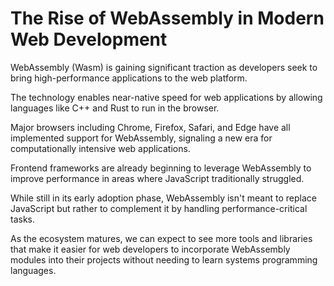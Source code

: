 # The Rise of WebAssembly in Modern Web Development

WebAssembly (Wasm) is gaining significant traction as developers seek to bring high-performance applications to the web platform.

The technology enables near-native speed for web applications by allowing languages like C++ and Rust to run in the browser.

Major browsers including Chrome, Firefox, Safari, and Edge have all implemented support for WebAssembly, signaling a new era for computationally intensive web applications.

Frontend frameworks are already beginning to leverage WebAssembly to improve performance in areas where JavaScript traditionally struggled.

While still in its early adoption phase, WebAssembly isn't meant to replace JavaScript but rather to complement it by handling performance-critical tasks.

As the ecosystem matures, we can expect to see more tools and libraries that make it easier for web developers to incorporate WebAssembly modules into their projects without needing to learn systems programming languages.
